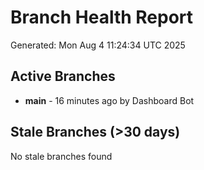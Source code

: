 # Branch Health Report
Generated: Mon Aug  4 11:24:34 UTC 2025

## Active Branches
- **main** - 16 minutes ago by Dashboard Bot

## Stale Branches (>30 days)
No stale branches found
